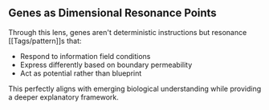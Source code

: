 ## Genes as Dimensional Resonance Points

Through this lens, genes aren't deterministic instructions but resonance [[Tags/pattern]]s that:

- Respond to information field conditions
- Express differently based on boundary permeability
- Act as potential rather than blueprint

This perfectly aligns with emerging biological understanding while providing a deeper explanatory framework.
